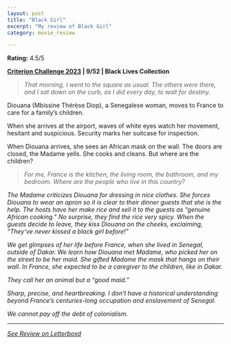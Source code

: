 ```yaml
---
layout: post
title: "Black Girl"
excerpt: "My review of Black Girl"
category: movie_review

---
```


**Rating:** 4.5/5

<b><a href="https://boxd.it/pXW6q">Criterion Challenge 2023</a> | 9/52 | Black Lives Collection</b>

<blockquote><i>That morning, I went to the square as usual. The others were there, and I sat down on the curb, as I did every day, to wait for destiny.</i></blockquote>

Diouana (Mbissine Thérèse Diop), a Senegalese woman, moves to France to care for a family’s children. 

When she arrives at the airport, waves of white eyes watch her movement, hesitant and suspicious. Security marks her suitcase for inspection. 

When Diouana arrives, she sees an African mask on the wall. The doors are closed, the Madame yells. She cooks and cleans. But where are the children?

<blockquote><i>For me, France is the kitchen, the living room, the bathroom, and my bedroom. Where are the people who live in this country?</blockquote>

The Madame criticizes Diouana for dressing in nice clothes. She forces Diouana to wear an apron so it is clear to their dinner guests that she is the help. The hosts have her make rice and sell it to the guests as “genuine African cooking.” No surprise, they find the rice very spicy. When the guests decide to leave, they kiss Diouana on the cheeks, exclaiming, “They’ve never kissed a black girl before!”

We get glimpses of her life before France, when she lived in Senegal, outside of Dakar. We learn how Diouana met Madame, who picked her on the street to be her maid. She gifted Madame the mask that hangs on their wall. In France, she expected to be a caregiver to the children, like in Dakar.

They call her an animal but a “good maid.”

Sharp, precise, and heartbreaking. I don’t have a historical understanding beyond France’s centuries-long occupation and enslavement of Senegal.

We cannot pay off the debt of colonialism.

<hr>

[See Review on Letterboxd](https://boxd.it/57GGTf)
